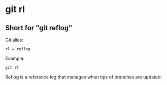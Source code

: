 # git rl

## Short for "git reflog"

Git alias:

```git
rl = reflog
```

Example:

```shell
git rl
```

Reflog is a reference log that manages when tips of branches are updated.
